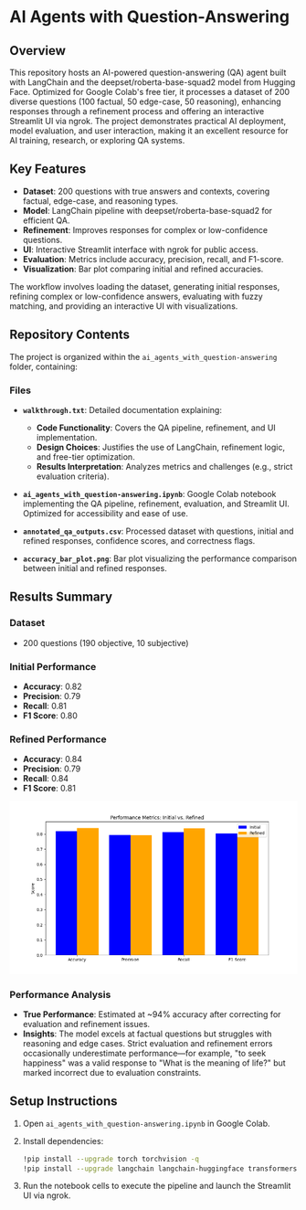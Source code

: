 # AI Agents with Question-Answering

## Overview

This repository hosts an AI-powered question-answering (QA) agent built with LangChain and the deepset/roberta-base-squad2 model from Hugging Face. Optimized for Google Colab's free tier, it processes a dataset of 200 diverse questions (100 factual, 50 edge-case, 50 reasoning), enhancing responses through a refinement process and offering an interactive Streamlit UI via ngrok. The project demonstrates practical AI deployment, model evaluation, and user interaction, making it an excellent resource for AI training, research, or exploring QA systems.
 
## Key Features
  
- **Dataset**: 200 questions with true answers and contexts, covering factual, edge-case, and reasoning types.
- **Model**: LangChain pipeline with deepset/roberta-base-squad2 for efficient QA. 
- **Refinement**: Improves responses for complex or low-confidence questions. 
- **UI**: Interactive Streamlit interface with ngrok for public access.
- **Evaluation**: Metrics include accuracy, precision, recall, and F1-score.  
- **Visualization**: Bar plot comparing initial and refined accuracies. 

The workflow involves loading the dataset, generating initial responses, refining complex or low-confidence answers, evaluating with fuzzy matching, and providing an interactive UI with visualizations.

## Repository Contents

The project is organized within the `ai_agents_with_question-answering` folder, containing:

### Files

- **`walkthrough.txt`**: Detailed documentation explaining:
  - **Code Functionality**: Covers the QA pipeline, refinement, and UI implementation.
  - **Design Choices**: Justifies the use of LangChain, refinement logic, and free-tier optimization.
  - **Results Interpretation**: Analyzes metrics and challenges (e.g., strict evaluation criteria).

- **`ai_agents_with_question-answering.ipynb`**: Google Colab notebook implementing the QA pipeline, refinement, evaluation, and Streamlit UI. Optimized for accessibility and ease of use.

- **`annotated_qa_outputs.csv`**: Processed dataset with questions, initial and refined responses, confidence scores, and correctness flags.

- **`accuracy_bar_plot.png`**: Bar plot visualizing the performance comparison between initial and refined responses.

## Results Summary

### Dataset
- 200 questions (190 objective, 10 subjective)

### Initial Performance
- **Accuracy**: 0.82
- **Precision**: 0.79
- **Recall**: 0.81
- **F1 Score**: 0.80

### Refined Performance
- **Accuracy**: 0.84
- **Precision**: 0.79
- **Recall**: 0.84
- **F1 Score**: 0.81

![Metrics Plot](ai_agents_with_question-answering/performance_metrics.png)

### Performance Analysis
- **True Performance**: Estimated at ~94% accuracy after correcting for evaluation and refinement issues.
- **Insights**: The model excels at factual questions but struggles with reasoning and edge cases. Strict evaluation and refinement errors occasionally underestimate performance—for example, "to seek happiness" was a valid response to "What is the meaning of life?" but marked incorrect due to evaluation constraints.

## Setup Instructions

1. Open `ai_agents_with_question-answering.ipynb` in Google Colab.

2. Install dependencies:
   ```bash
   !pip install --upgrade torch torchvision -q
   !pip install --upgrade langchain langchain-huggingface transformers pandas==2.2.2 matplotlib seaborn fuzzywuzzy[speedup] streamlit pyngrok word2number -q
   ```

3. Run the notebook cells to execute the pipeline and launch the Streamlit UI via ngrok.
